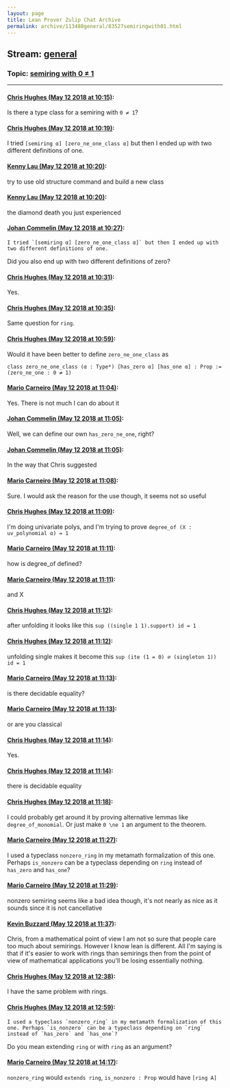 ```yaml
---
layout: page
title: Lean Prover Zulip Chat Archive 
permalink: archive/113488general/83527semiringwith01.html
---
```


## Stream: [general](index.html)
### Topic: [semiring with 0 ≠ 1](83527semiringwith01.html)

---

#### [Chris Hughes (May 12 2018 at 10:15)](https://leanprover.zulipchat.com/#narrow/stream/113488-general/topic/semiring%20with%200%20%E2%89%A0%201/near/126453723):
Is there a type class for a semiring with `0 ≠ 1`?

#### [Chris Hughes (May 12 2018 at 10:19)](https://leanprover.zulipchat.com/#narrow/stream/113488-general/topic/semiring%20with%200%20%E2%89%A0%201/near/126453838):
I tried `[semiring α] [zero_ne_one_class α]` but then I ended up with two different definitions of one.

#### [Kenny Lau (May 12 2018 at 10:20)](https://leanprover.zulipchat.com/#narrow/stream/113488-general/topic/semiring%20with%200%20%E2%89%A0%201/near/126453884):
try to use old structure command and build a new class

#### [Kenny Lau (May 12 2018 at 10:20)](https://leanprover.zulipchat.com/#narrow/stream/113488-general/topic/semiring%20with%200%20%E2%89%A0%201/near/126453888):
the diamond death you just experienced

#### [Johan Commelin (May 12 2018 at 10:27)](https://leanprover.zulipchat.com/#narrow/stream/113488-general/topic/semiring%20with%200%20%E2%89%A0%201/near/126454045):
```quote
I tried `[semiring α] [zero_ne_one_class α]` but then I ended up with two different definitions of one.
```
Did you also end up with two different definitions of zero?

#### [Chris Hughes (May 12 2018 at 10:31)](https://leanprover.zulipchat.com/#narrow/stream/113488-general/topic/semiring%20with%200%20%E2%89%A0%201/near/126454136):
Yes.

#### [Chris Hughes (May 12 2018 at 10:35)](https://leanprover.zulipchat.com/#narrow/stream/113488-general/topic/semiring%20with%200%20%E2%89%A0%201/near/126454244):
Same question for `ring`.

#### [Chris Hughes (May 12 2018 at 10:59)](https://leanprover.zulipchat.com/#narrow/stream/113488-general/topic/semiring%20with%200%20%E2%89%A0%201/near/126454826):
Would it have been better to define `zero_ne_one_class` as 
```lean
class zero_ne_one_class (α : Type*) [has_zero α] [has_one α] : Prop :=
(zero_ne_one : 0 ≠ 1)
```

#### [Mario Carneiro (May 12 2018 at 11:04)](https://leanprover.zulipchat.com/#narrow/stream/113488-general/topic/semiring%20with%200%20%E2%89%A0%201/near/126454972):
Yes. There is not much I can do about it

#### [Johan Commelin (May 12 2018 at 11:05)](https://leanprover.zulipchat.com/#narrow/stream/113488-general/topic/semiring%20with%200%20%E2%89%A0%201/near/126454984):
Well, we can define our own `has_zero_ne_one`, right?

#### [Johan Commelin (May 12 2018 at 11:05)](https://leanprover.zulipchat.com/#narrow/stream/113488-general/topic/semiring%20with%200%20%E2%89%A0%201/near/126454986):
In the way that Chris suggested

#### [Mario Carneiro (May 12 2018 at 11:08)](https://leanprover.zulipchat.com/#narrow/stream/113488-general/topic/semiring%20with%200%20%E2%89%A0%201/near/126455074):
Sure. I would ask the reason for the use though, it seems not so useful

#### [Chris Hughes (May 12 2018 at 11:09)](https://leanprover.zulipchat.com/#narrow/stream/113488-general/topic/semiring%20with%200%20%E2%89%A0%201/near/126455083):
I'm doing univariate polys, and I'm trying to prove `degree_of (X : uv_polynomial α) = 1`

#### [Mario Carneiro (May 12 2018 at 11:11)](https://leanprover.zulipchat.com/#narrow/stream/113488-general/topic/semiring%20with%200%20%E2%89%A0%201/near/126455142):
how is degree_of defined?

#### [Mario Carneiro (May 12 2018 at 11:11)](https://leanprover.zulipchat.com/#narrow/stream/113488-general/topic/semiring%20with%200%20%E2%89%A0%201/near/126455145):
and X

#### [Chris Hughes (May 12 2018 at 11:12)](https://leanprover.zulipchat.com/#narrow/stream/113488-general/topic/semiring%20with%200%20%E2%89%A0%201/near/126455188):
after unfolding it looks like this `sup ((single 1 1).support) id = 1`

#### [Chris Hughes (May 12 2018 at 11:12)](https://leanprover.zulipchat.com/#narrow/stream/113488-general/topic/semiring%20with%200%20%E2%89%A0%201/near/126455190):
unfolding single makes it become this `sup (ite (1 = 0) ∅ (singleton 1)) id = 1`

#### [Mario Carneiro (May 12 2018 at 11:13)](https://leanprover.zulipchat.com/#narrow/stream/113488-general/topic/semiring%20with%200%20%E2%89%A0%201/near/126455201):
is there decidable equality?

#### [Mario Carneiro (May 12 2018 at 11:13)](https://leanprover.zulipchat.com/#narrow/stream/113488-general/topic/semiring%20with%200%20%E2%89%A0%201/near/126455202):
or are you classical

#### [Chris Hughes (May 12 2018 at 11:14)](https://leanprover.zulipchat.com/#narrow/stream/113488-general/topic/semiring%20with%200%20%E2%89%A0%201/near/126455241):
Yes.

#### [Chris Hughes (May 12 2018 at 11:14)](https://leanprover.zulipchat.com/#narrow/stream/113488-general/topic/semiring%20with%200%20%E2%89%A0%201/near/126455242):
there is decidable equality

#### [Chris Hughes (May 12 2018 at 11:18)](https://leanprover.zulipchat.com/#narrow/stream/113488-general/topic/semiring%20with%200%20%E2%89%A0%201/near/126455340):
I could probably get around it by proving alternative lemmas like `degree_of_monomial`. Or just make `0 \ne 1` an argument to the theorem.

#### [Mario Carneiro (May 12 2018 at 11:27)](https://leanprover.zulipchat.com/#narrow/stream/113488-general/topic/semiring%20with%200%20%E2%89%A0%201/near/126455572):
I used a typeclass `nonzero_ring` in my metamath formalization of this one. Perhaps `is_nonzero` can be a typeclass depending on `ring` instead of `has_zero` and `has_one`?

#### [Mario Carneiro (May 12 2018 at 11:29)](https://leanprover.zulipchat.com/#narrow/stream/113488-general/topic/semiring%20with%200%20%E2%89%A0%201/near/126455622):
nonzero semiring seems like a bad idea though, it's not nearly as nice as it sounds since it is not cancellative

#### [Kevin Buzzard (May 12 2018 at 11:37)](https://leanprover.zulipchat.com/#narrow/stream/113488-general/topic/semiring%20with%200%20%E2%89%A0%201/near/126455825):
Chris, from a mathematical point of view I am not so sure that people care too much about semirings. However I know lean is different. All I'm saying is that if it's easier to work with rings than semirings then from the point of view of mathematical applications you'll be losing essentially nothing.

#### [Chris Hughes (May 12 2018 at 12:38)](https://leanprover.zulipchat.com/#narrow/stream/113488-general/topic/semiring%20with%200%20%E2%89%A0%201/near/126457579):
I have the same problem with rings.

#### [Chris Hughes (May 12 2018 at 12:59)](https://leanprover.zulipchat.com/#narrow/stream/113488-general/topic/semiring%20with%200%20%E2%89%A0%201/near/126458132):
```quote
I used a typeclass `nonzero_ring` in my metamath formalization of this one. Perhaps `is_nonzero` can be a typeclass depending on `ring` instead of `has_zero` and `has_one`?
```
Do you mean extending `ring` or with `ring` as an argument?

#### [Mario Carneiro (May 12 2018 at 14:17)](https://leanprover.zulipchat.com/#narrow/stream/113488-general/topic/semiring%20with%200%20%E2%89%A0%201/near/126460138):
`nonzero_ring` would `extends ring`, `is_nonzero : Prop` would have `[ring A]`

